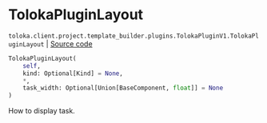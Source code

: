 # TolokaPluginLayout
`toloka.client.project.template_builder.plugins.TolokaPluginV1.TolokaPluginLayout` | [Source code](https://github.com/Toloka/toloka-kit/blob/v1.1.3/src/client/project/template_builder/plugins.py#L188)

```python
TolokaPluginLayout(
    self,
    kind: Optional[Kind] = None,
    *,
    task_width: Optional[Union[BaseComponent, float]] = None
)
```

How to display task.

